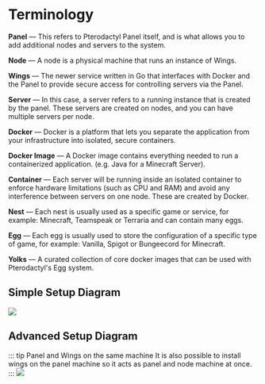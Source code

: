 # Terminology
**Panel** &mdash; This refers to Pterodactyl Panel itself, and is what allows you to add additional
nodes and servers to the system.

**Node** &mdash; A node is a physical machine that runs an instance of Wings.

**Wings** &mdash; The newer service written in Go that interfaces with Docker and the Panel to provide secure access for
controlling servers via the Panel.

**Server** &mdash; In this case, a server refers to a running instance that is created by the panel. These servers are
created on nodes, and you can have multiple servers per node.

**Docker** &mdash; Docker is a platform that lets you separate the application from your infrastructure into isolated, secure containers.

**Docker Image** &mdash; A Docker image contains everything needed to run a containerized application. (e.g. Java for a Minecraft Server).

**Container** &mdash; Each server will be running inside an isolated container to enforce hardware limitations
(such as CPU and RAM) and avoid any interference between servers on one node. These are created by Docker.

**Nest** &mdash; Each nest is usually used as a specific game or service, for example: Minecraft, Teamspeak or Terraria and can contain many eggs.

**Egg** &mdash; Each egg is usually used to store the configuration of a specific type of game, for example: Vanilla, Spigot or Bungeecord for Minecraft.

**Yolks** &mdash; A curated collection of core docker images that can be used with Pterodactyl's Egg system.

## Simple Setup Diagram
![](/simple_setup_diagram.png)

## Advanced Setup Diagram
::: tip Panel and Wings on the same machine
It is also possible to install wings on the panel machine so it acts as panel and node machine at once.
:::
![](/example_setup.png)
